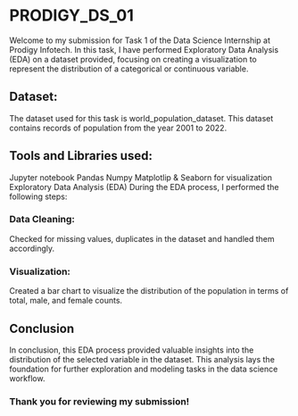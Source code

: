# PRODIGY_DS_01

Welcome to my submission for Task 1 of the Data Science Internship at Prodigy Infotech. In this task, I have performed Exploratory Data Analysis (EDA) on a dataset provided, focusing on creating a visualization to represent the distribution of a categorical or continuous variable.

## Dataset:
The dataset used for this task is world_population_dataset. This dataset contains records of population from the year 2001 to 2022.

## Tools and Libraries used:
Jupyter notebook
Pandas
Numpy
Matplotlip & Seaborn for visualization
Exploratory Data Analysis (EDA)
During the EDA process, I performed the following steps:

### Data Cleaning:
Checked for missing values, duplicates in the dataset and handled them accordingly.

### Visualization: 
Created a bar chart to visualize the distribution of the population in terms of total, male, and female counts.
## Conclusion
In conclusion, this EDA process provided valuable insights into the distribution of the selected variable in the dataset. This analysis lays the foundation for further exploration and modeling tasks in the data science workflow.

### Thank you for reviewing my submission!
